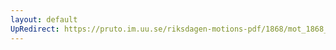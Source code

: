 ```yaml
---
layout: default
UpRedirect: https://pruto.im.uu.se/riksdagen-motions-pdf/1868/mot_1868__ak__322.pdf
---
```

